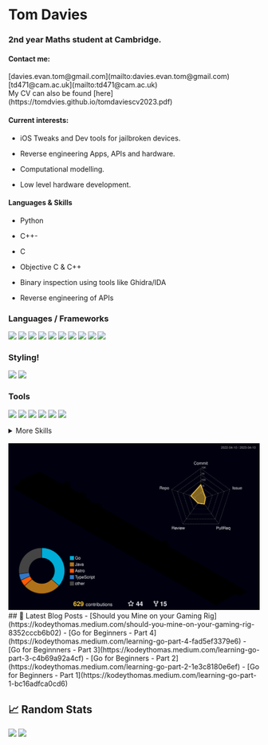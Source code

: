 <h1>Tom Davies</h1>
<h3>2nd year Maths student at Cambridge.</h3>
<h4>Contact me:</h4>
[davies.evan.tom@gmail.com](mailto:davies.evan.tom@gmail.com)
<br>
[td471@cam.ac.uk](mailto:td471@cam.ac.uk)
<br>
My CV can also be found [here](https://tomdvies.github.io/tomdaviescv2023.pdf)

<h4>Current interests:</h4>

- iOS Tweaks and Dev tools for jailbroken devices.

- Reverse engineering Apps, APIs and hardware.

- Computational modelling.

- Low level hardware development.

<h4>Languages & Skills</h4>

- Python

- C++-
- C
- Objective C & C++
- Binary inspection using tools like Ghidra/IDA
- Reverse engineering of APIs


### Languages / Frameworks

![](https://img.shields.io/badge/JavaScript-informational?style=flat&logo=JavaScript&logoColor=white&color=1abc9c)
![](https://img.shields.io/badge/TypeScript-informational?style=flat&logo=TypeScript&logoColor=white&color=1abc9c)
![](https://img.shields.io/badge/React-informational?style=flat&logo=react&logoColor=white&color=1abc9c)
![](https://img.shields.io/badge/Objective-C?style=flat&logo=C&logoColor=white&color=1abc9c)
![](https://img.shields.io/badge/NodeJS-informational?style=flat&logo=nodeJs&logoColor=white&color=1abc9c)
![](https://img.shields.io/badge/Go-informational?style=flat&logo=Go&logoColor=white&color=1abc9c)
![](https://img.shields.io/badge/PHP-informational?style=flat&logo=php&logoColor=white&color=1abc9c)
![](https://img.shields.io/badge/Yii2-informational?style=flat&logo=Yii2&logoColor=white&color=1abc9c)
![](https://img.shields.io/badge/NextJs-informational?style=flat&logo=next-js&color=1abc9c)
![](https://img.shields.io/badge/MySQL-informational?style=flat&logo=MySQL&color=1abc9c)


### Styling!

![](https://img.shields.io/badge/CSS3-informational?style=flat&logo=css3&logoColor=white&color=1abc9c)
![](https://img.shields.io/badge/Sass-informational?style=flat&logo=Sass&logoColor=white&color=1abc9c)



### Tools

![](https://img.shields.io/badge/NPM-informational?style=flat&logo=npm&logoColor=white&color=1abc9c)
![](https://img.shields.io/badge/Gulp-informational?style=flat&logo=gulp&logoColor=white&color=1abc9c)
![](https://img.shields.io/badge/Webpack-informational?style=flat&logo=webpack&logoColor=white&color=1abc9c)
![](https://img.shields.io/badge/AWS-informational?style=flat&logo=amazon-aws&logoColor=white&color=1Abc9c)
![](https://img.shields.io/badge/Postman-informational?style=flat&logo=Postman&logoColor=white&color=1Abc9c)
![](https://img.shields.io/badge/Swagger-informational?style=flat&logo=Swagger&logoColor=white&color=1Abc9c)

<details>
<summary>More Skills</summary>
<br>

![](https://img.shields.io/badge/MongoDB-informational?style=flat&logo=MongoDB&logoColor=white&color=1abc9c)
![](https://img.shields.io/badge/GitHub-informational?style=flat&logo=GitHub&logoColor=white&color=1abc9c)
![](https://img.shields.io/badge/Apache-informational?style=flat&logo=Apache&logoColor=white&color=1abc9c)
![](https://img.shields.io/badge/Linux-informational?style=flat&logo=linux&logoColor=white&color=1abc9c)

</details>

<br>
<img src="https://raw.githubusercontent.com/KodeyThomas/KodeyThomas/master/profile-3d-contrib/profile-night-rainbow.svg" />

<br>
## 📩 Latest Blog Posts
- [Should you Mine on your Gaming Rig](https://kodeythomas.medium.com/should-you-mine-on-your-gaming-rig-8352cccb6b02)
- [Go for Beginners - Part 4](https://kodeythomas.medium.com/learning-go-part-4-fad5ef3379e6)
- [Go for Beginnners - Part 3](https://kodeythomas.medium.com/learning-go-part-3-c4b69a92a4cf)
- [Go for Beginners - Part 2](https://kodeythomas.medium.com/learning-go-part-2-1e3c8180e6ef)
- [Go for Beginners - Part 1](https://kodeythomas.medium.com/learning-go-part-1-bc16adfca0cd6)


<br>

## &#x1f4c8; Random Stats
![](https://github-readme-stats.vercel.app/api?username=tomdvies&theme=dark&hide_border=false&include_all_commits=false&count_private=true)
![](https://github-readme-stats.vercel.app/api/top-langs/?username=tomdvies&theme=dark&hide_border=false&include_all_commits=true&count_private=true&layout=compact)

